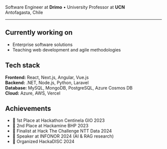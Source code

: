 Software Engineer at **Drimo** • University Professor at **UCN**  
Antofagasta, Chile

---

## Currently working on

- Enterprise software solutions
- Teaching web development and agile methodologies

## Tech stack

**Frontend:** React, Next.js, Angular, Vue.js  
**Backend:** .NET, Node.js, Python, Laravel  
**Database:** MySQL, MongoDB, PostgreSQL, Azure Cosmos DB  
**Cloud:** Azure, AWS, Vercel  

## Achievements

- 🥇 1st Place at Hackathon Centinela GIO 2023
- 🥈 2nd Place at Hackamine BHP 2023
- 🏅 Finalist at Hack The Challenge NTT Data 2024
- 🎤 Speaker at INFONOR 2024 (AI & RAG research)
- 🎯 Organized HackaDISC 2024
